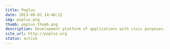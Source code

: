 ```yaml
---
title: Poplus
date: 2013-08-01 14:46:22
img: poplus.png
thumb: poplus-thumb.png
description: Development platform of applications with civic purposes. 
site_url: http://poplus.org
status: activo
---
```

